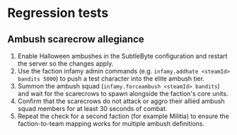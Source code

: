 # Regression tests

## Ambush scarecrow allegiance
1. Enable Halloween ambushes in the SubtleByte configuration and restart the server so the changes apply.
2. Use the faction infamy admin commands (e.g. `infamy.addhate <steamId> bandits 5000`) to push a test character into the elite ambush tier.
3. Summon the ambush squad (`infamy.forceambush <steamId> bandits`) and wait for the scarecrows to spawn alongside the faction's core units.
4. Confirm that the scarecrows do not attack or aggro their allied ambush squad members for at least 30 seconds of combat.
5. Repeat the check for a second faction (for example Militia) to ensure the faction-to-team mapping works for multiple ambush definitions.
